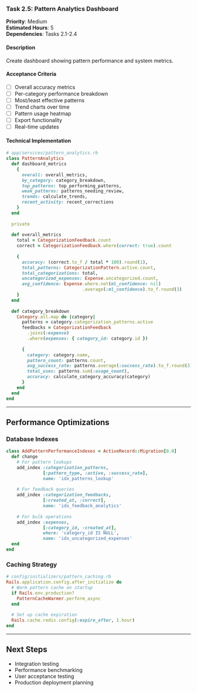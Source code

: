 ### Task 2.5: Pattern Analytics Dashboard
**Priority**: Medium  
**Estimated Hours**: 5  
**Dependencies**: Tasks 2.1-2.4  

#### Description
Create dashboard showing pattern performance and system metrics.

#### Acceptance Criteria
- [ ] Overall accuracy metrics
- [ ] Per-category performance breakdown
- [ ] Most/least effective patterns
- [ ] Trend charts over time
- [ ] Pattern usage heatmap
- [ ] Export functionality
- [ ] Real-time updates

#### Technical Implementation
```ruby
# app/services/pattern_analytics.rb
class PatternAnalytics
  def dashboard_metrics
    {
      overall: overall_metrics,
      by_category: category_breakdown,
      top_patterns: top_performing_patterns,
      weak_patterns: patterns_needing_review,
      trends: calculate_trends,
      recent_activity: recent_corrections
    }
  end
  
  private
  
  def overall_metrics
    total = CategorizationFeedback.count
    correct = CategorizationFeedback.where(correct: true).count
    
    {
      accuracy: (correct.to_f / total * 100).round(1),
      total_patterns: CategorizationPattern.active.count,
      total_categorizations: total,
      uncategorized_expenses: Expense.uncategorized.count,
      avg_confidence: Expense.where.not(ml_confidence: nil)
                             .average(:ml_confidence).to_f.round(3)
    }
  end
  
  def category_breakdown
    Category.all.map do |category|
      patterns = category.categorization_patterns.active
      feedbacks = CategorizationFeedback
        .joins(:expense)
        .where(expenses: { category_id: category.id })
      
      {
        category: category.name,
        pattern_count: patterns.count,
        avg_success_rate: patterns.average(:success_rate).to_f.round(3),
        total_uses: patterns.sum(:usage_count),
        accuracy: calculate_category_accuracy(category)
      }
    end
  end
end
```

---

## Performance Optimizations

### Database Indexes
```ruby
class AddPatternPerformanceIndexes < ActiveRecord::Migration[8.0]
  def change
    # For pattern lookups
    add_index :categorization_patterns, 
              [:pattern_type, :active, :success_rate],
              name: 'idx_patterns_lookup'
    
    # For feedback queries
    add_index :categorization_feedbacks,
              [:created_at, :correct],
              name: 'idx_feedback_analytics'
    
    # For bulk operations
    add_index :expenses,
              [:category_id, :created_at],
              where: 'category_id IS NULL',
              name: 'idx_uncategorized_expenses'
  end
end
```

### Caching Strategy
```ruby
# config/initializers/pattern_caching.rb
Rails.application.config.after_initialize do
  # Warm pattern cache on startup
  if Rails.env.production?
    PatternCacheWarmer.perform_async
  end
  
  # Set up cache expiration
  Rails.cache.redis.config(:expire_after, 1.hour)
end
```

---

## Next Steps
- Integration testing
- Performance benchmarking
- User acceptance testing
- Production deployment planning